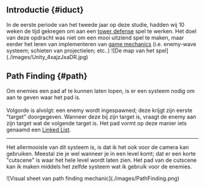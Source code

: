 ## Introductie {#iduct}
<span style="text-align: justify;">
In de eerste periode van het tweede jaar op deze studie, hadden wij
10 weken de tijd gekregen om aan een 
<a href="https://en.wikipedia.org/wiki/Tower_defense" target="_blank">tower defense</a>
spel te werken.
Het doel van deze opdracht was niet om een mooi uitziend spel te maken,
maar eerder het leren van implementeren van 
<a href="https://en.wikipedia.org/wiki/Game_mechanics" target="_blank">game mechanics</a>
(i.e. enemy-wave systeem; schieten van projectielen; etc..)  
</span>
![De map van het spel](./images/Unity_4xajzJxaDR.jpg)

## Path Finding {#path}
<p>
Om enemies een pad af te kunnen laten lopen, is er een systeem nodig
om aan te geven waar het pad is. <br><br/>
Volgorde is alvolgt: een enemy wordt ingespawned; deze krijgt zijn eerste "target"
doorgegeven. Wanneer deze bij zijn target is, vraagt de enemy aan zijn target wat
de volgende target is. Het pad vormt op deze manier iets genaamd een
<a href="https://en.wikipedia.org/wiki/Linked_list" target="_blank">Linked List</a>.
</p>
<hr />
<p>
Het allermooiste van dit systeem is, is dat ik het ook voor de camera kan gebruiken.
Meestal zie je wel wanneer je in een level komt; dat er een korte "cutscene" is waar
het hele level wordt laten zien.
Het pad van de cutscene kan ik maken middels het zelfde systeem wat ik gebruik voor
de enemies.
</p>
![Visual sheet van path finding mechanic](./images/PathFinding.png)